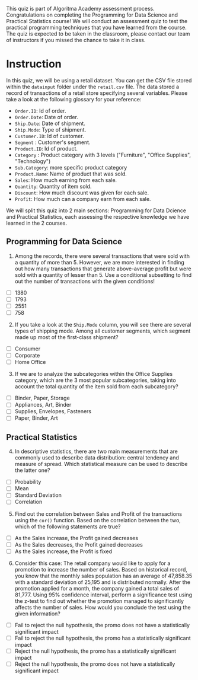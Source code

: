 This quiz is part of Algoritma Academy assessment process. Congratulations on completing the Programming for Data Science and Practical Statistics course! We will conduct an assessment quiz to test the practical programming techniques that you have learned from the course. The quiz is expected to be taken in the classroom, please contact our team of instructors if you missed the chance to take it in class.

# Instruction

In this quiz, we will be using a retail dataset. You can get the CSV file stored within the `datainput` folder under the `retail.csv` file. The data stored a record of transactions of a retail store specifying several variables. Please take a look at the following glossary for your reference:

- `Order.ID`: Id of order.
- `Order.Date`: Date of order.
- `Ship.Date`: Date of shipment.
- `Ship.Mode`: Type of shipment.
- `Customer.ID`: Id of customer.
- `Segment` : Customer's segment.
- `Product.ID`: Id of product.
- `Category` : Product category with 3 levels ("Furniture", "Office Supplies", "Technology")    
- `Sub.Category`: more specific product category
- `Product.Name`: Name of product that was sold.
- `Sales`: How much earning from each sale.
- `Quantity`: Quantity of item sold.
- `Discount`: How much discount was given for each sale.
- `Profit`: How much can a company earn from each sale.

We will split this quiz into 2 main sections: Programming for Data Dcience and Practical Statistics, each assessing the respective knowledge we have learned in the 2 courses.

## Programming for Data Science

1. Among the records, there were several transactions that were sold with a quantity of more than 5. However, we are more interested in finding out how many transactions that generate above-average profit but were sold with a quantity of lesser than 5. Use a conditional subsetting to find out the number of transactions with the given conditions!
  - [ ] 1380
  - [ ] 1793
  - [ ] 2551
  - [ ] 758

2. If you take a look at the `Ship.Mode` column, you will see there are several types of shipping mode. Among all customer segments, which segment made up most of the first-class shipment?
  - [ ] Consumer
  - [ ] Corporate
  - [ ] Home Office

3. If we are to analyze the subcategories within the Office Supplies category, which are the 3 most popular subcategories, taking into account the total quantity of the item sold from each subcategory?
  - [ ] Binder, Paper, Storage
  - [ ] Appliances, Art, Binder
  - [ ] Supplies, Envelopes, Fasteners
  - [ ] Paper, Binder, Art

## Practical Statistics

4. In descriptive statistics, there are two main measurements that are commonly used to describe data distribution: central tendency and measure of spread. Which statistical measure can be used to describe the latter one?
  - [ ] Probability
  - [ ] Mean
  - [ ] Standard Deviation
  - [ ] Correlation

5. Find out the correlation between Sales and Profit of the transactions using the `cor()` function. Based on the correlation between the two, which of the following statements are true?
  - [ ] As the Sales increase, the Profit gained decreases
  - [ ] As the Sales decreases, the Profit gained decreases
  - [ ] As the Sales increase, the Profit is fixed

6. Consider this case: The retail company would like to apply for a promotion to increase the number of sales. Based on historical record, you know that the monthly sales population has an average of 47,858.35 with a standard deviation of 25,195 and is distributed normally. After the promotion applied for a month, the company gained a total sales of 81,777. Using 95% confidence interval, perform a significance test using the z-test to find out whether the promotion managed to significantly affects the number of sales. How would you conclude the test using the given information?
  - [ ] Fail to reject the null hypothesis, the promo does not have a statistically significant impact
  - [ ] Fail to reject the null hypothesis, the promo has a statistically significant impact
  - [ ] Reject the null hypothesis, the promo has a statistically significant impact 
  - [ ] Reject the null hypothesis, the promo does not have a statistically significant impact
